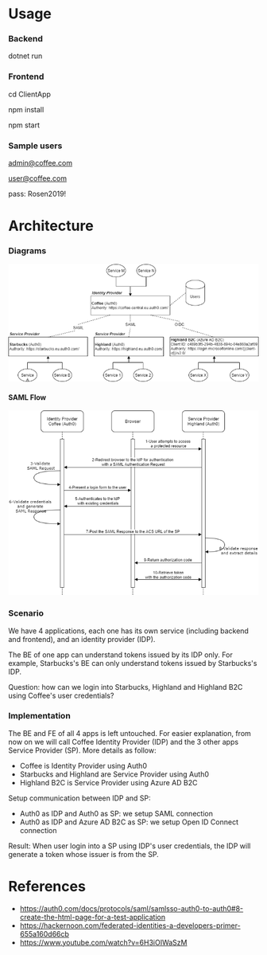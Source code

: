 # Usage
### Backend
dotnet run

### Frontend
cd ClientApp

npm install

npm start

### Sample users
admin@coffee.com

user@coffee.com

pass: Rosen2019!

# Architecture
### Diagrams
![model.png](model.png)

<!--#### OIDC Flow-->
<!--![oidc.png](oidc.png)-->

#### SAML Flow
![saml.png](saml.png)
<!--*Source: https://www.elastic.co/blog/how-to-enable-saml-authentication-in-kibana-and-elasticsearch*-->

### Scenario
We have 4 applications, each one has its own service (including backend and frontend), and an identity provider (IDP).

The BE of one app can understand tokens issued by its IDP only. For example, Starbucks's BE can only understand tokens issued by Starbucks's IDP.

Question: how can we login into Starbucks, Highland and Highland B2C using Coffee's user credentials?

### Implementation
The BE and FE of all 4 apps is left untouched. For easier explanation, from now on we will call Coffee Identity Provider (IDP) and the 3 other apps Service Provider (SP). More details as follow:
- Coffee is Identity Provider using Auth0
- Starbucks and Highland are Service Provider using Auth0
- Highland B2C is Service Provider using Azure AD B2C

Setup communication between IDP and SP:
- Auth0 as IDP and Auth0 as SP: we setup SAML connection
- Auth0 as IDP and Azure AD B2C as SP: we setup Open ID Connect connection

Result: When user login into a SP using IDP's user credentials, the IDP will generate a token whose issuer is from the SP.

# References
- https://auth0.com/docs/protocols/saml/samlsso-auth0-to-auth0#8-create-the-html-page-for-a-test-application
- https://hackernoon.com/federated-identities-a-developers-primer-655a160d66cb
- https://www.youtube.com/watch?v=6H3iOIWaSzM
